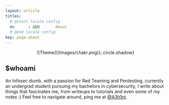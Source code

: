 ```yaml
---
layout: article
titles:
  # @start locale config
  en      : &EN       About
  # @end locale config
key: page-about
---
```


<div style="width:80%; margin:0 auto; " align="center" markdown="1">
  ![Theme](/Images/chakr.png){:.circle.shadow}
</div>


## $whoami
An Infosec dumb, with a passion for Red Teaming and Pentesting, currently an undergrad student pursuing my bachelors in cybersecurity, I write about things
that fascinates me, from writeups to tutorials and even some of my notes :)
Feel free to navigate around, ping me at 
[@A3h1nt](https://twitter.com/A3h1nt).

